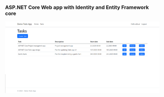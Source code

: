 ﻿### **ASP.NET Core Web app with Identity and Entity Framework core**

![alt text](https://github.com/Blaz-Strusnik/Todo_App/blob/master/img/Tasks_2.png)
